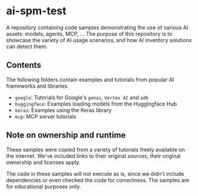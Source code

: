 # ai-spm-test

A repository containing code samples demonstrating the use of various AI assets: models, agents, MCP, ... The purpose of this repository is to showcase the variety of AI usage scenarios, and how AI inventory solutions can detect them.

## Contents
The following folders contain examples and tutorials from popular AI frameworks and libraries.

- `google`: Tutorials for Google's `genai`, `Vertex AI` and `adk`
- `huggingface`: Examples loading models from the Huggingface Hub
- `keras`: Examples using the Keras library
- `mcp`: MCP server tutorials

## Note on ownership and runtime
These samples were copied from a variety of tutorials freely available on the internet. We've included links to their original sources, their original ownership and licenses apply.

The code in these samples will not execute as is, since we didn't include dependencies or even checked the code for correctness. The samples are for educational purposes only.


